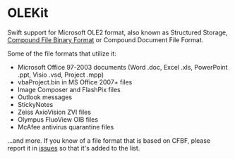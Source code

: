 # OLEKit

Swift support for Microsoft OLE2 format, also known as Structured Storage, [Compound File Binary Format](https://en.wikipedia.org/wiki/Compound_File_Binary_Format) or Compound Document File Format.

Some of the file formats that utilize it:

* Microsoft Office 97-2003 documents (Word .doc, Excel .xls, PowerPoint .ppt, Visio .vsd, Project .mpp) 
* vbaProject.bin in MS Office 2007+ files
* Image Composer and FlashPix files
* Outlook messages
* StickyNotes
* Zeiss AxioVision ZVI files
* Olympus FluoView OIB files
* McAfee antivirus quarantine files

...and more. If you know of a file format that is based on CFBF, please report it in [issues](/issues) so that it's added to the list.
